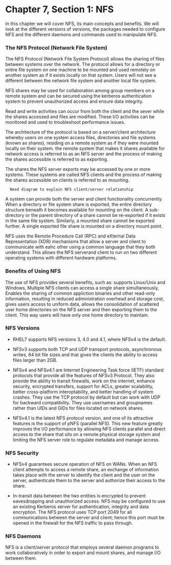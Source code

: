 # Chapter 7, Section 1: NFS

In this chapter we will cover NFS, its main concepts and benefits. We will look at the different versions of versions, the packages needed to configure NFS and the different daemons and commands used to manipulate NFS.

### The NFS Protocol (Network File System)

The NFS Protocol (Network File System Protocol) allows the sharing of files between systems over the network. The protocol allows for a directory or entire file system on one machine to be mounted and used remotely on another system as if it exists locally on that system. Users will not see a different between the network file system and another local file system.

NFS shares may be used for collaboration among group members on a remote system and can be secured using the kerberos authentication system to prevent unauthorized access and ensure data integrity.

Read and write activities can occur from both the client and the sever while the shares accessed and files are modified. These I/O activities can be monitored and used to troubleshoot performance issues.

The architecture of the protocol is based on a server/client architecture whereby users on one system access files, directories and file systems (known as shares), residing on a remote system as if they were mounted locally on their system. the remote system that makes it shares available for network access is referred to as an NFS server and the process of making the shares accessible is referred to as exporting.

The shares the NFS server exports may be accessed by one or more systems. These systems are called NFS clients and the process of making the shares accessible on clients is referred to as mounting.

```
  Need diagram to explain NFS client/server relationship
```
A system can provide both the server and client functionality concurrently. When a directory or file system share is exported, the entire directory structure beneath it becomes available for mounting on the client.
A sub-directory or the parent directory of a share cannot be re-exported if it exists in the same file system. Similarly, a mounted share cannot be exported further. A single exported file share is mounted on a directory mount point.

NFS uses the Remote Procedure Call (RPC) and eXternal Data Representation (XDR) mechanisms that allow a server and client to communicate with eahc other using a common language that they both understand. This allows the NFS serverand client to run on two different operating systems with different hardware platforms.

### Benefits of Using NFS

The use of NFS provides several benefits, such as: supports Linux/Unix and Windows, Multiple NFS clients can access a single share simultaneously, Enables the sharing of common appliction binaries and other read-only information, resulting in reduced administration overhead and storage cost, gives users access to uniform data, allows the consolidation of scattered user home directories on the NFS server and then exporting them to the client. This way users will have only one home directory to maintain.

### NFS Versions

- RHEL7 supports NFS versions 3, 4.0 and 4.1, where NFSv4 is the default.
- NFSv3 supports both TCP and UDP transport protocols, asynchronous writes, 64 bit file sizes and that gives the clients the ability to access files larger than 2GB.
- NFSv4 and NFSv4.1 are Internet Engineering Task force (IETF) standard protocols that provide all the features of NFSv3 Protocol. They also provide the ability to transit firewalls, work on the internet, enhance security, encrypted transfers, support for ACLs, greater scalability, better cross-platform interoptability, and better handling of system crashes. They use the TCP protocol by default but can work with UDP for backward compatibility. They use usernames and groupnames rather than UIDs and GIDs for files located on network shares.

- NFSv4.1 is the latest NFS protocol version, and one of its attractive features is the support of pNFS (parallel NFS). This new feature greatly improves the I/O performance by allowing NFS clients parallel and direct access to the share that sits on a remote physical storage system and limiting the NFS server role to regulate metadata and manage access.

### NFS Security

- NFSv4 guarantees secure operation of NFS on WANs. When an NFS client attempts to access a remote share, an exchange of information takes place with the server to identify the client and the user on the server, authenticate them to the server and authorize their access to the share.

- In-transit data between the two entities is encrypted to prevent eavesdropping and unauthorized access. NFS may be configured to use an existing Kerberos server for authentication, integrity and data encryption. The NFS protocol uses TCP port 2049 for all communications between the server and client; hence this port must be opened in the firewall for the NFS traffic to pass through.


### NFS Daemons

 NFS is a client/server protocol that employs several daemon programs to work collaboratively in order to export and mount shares, and manage I/O between them. 
